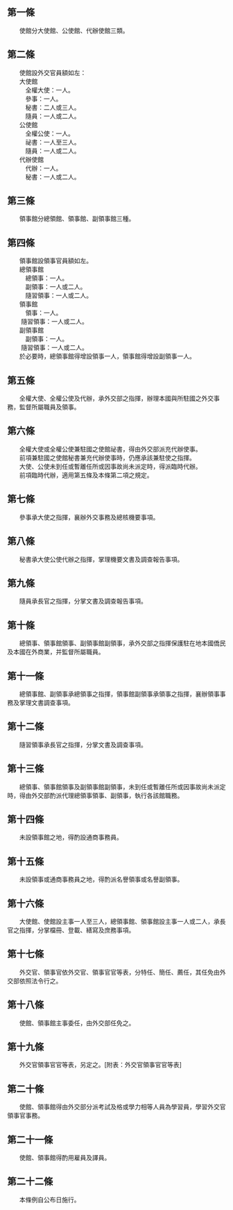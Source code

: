 第一條 
-------
　　使館分大使館、公使館、代辦使館三類。  


第二條 
-------
　　使館設外交官員額如左：  
　　大使館  
　　　全權大使：一人。  
　　　參事：一人。  
　　　秘書：二人或三人。  
　　　隨員：一人或二人。  
　　公使館  
　　　全權公使：一人。  
　　　祕書：一人至三人。  
　　　隨員：一人或二人。  
　　代辦使館  
　　　代辦：一人。  
　　　秘書：一人或二人。  


第三條 
-------
　　領事館分總領館、領事館、副領事館三種。  


第四條 
-------
　　領事館設領事官員額如左。  
　　總領事館  
　　　總領事：一人。  
　　　副領事：一人或二人。  
　　　隨習領事：一人或二人。  
　　領事館  
　　　領事：一人。  
　　  隨習領事：一人或二人。  
　　副領事館  
　　　副領事：一人。  
　　  隨習領事：一人或二人。  
　　於必要時，總領事館得增設領事一人，領事館得增設副領事一人。  


第五條 
-------
　　全權大使、全權公使及代辦，承外交部之指揮，辦理本國與所駐國之外交事務，監督所屬職員及領事。  


第六條 
-------
　　全權大使或全權公使兼駐國之使館祕書，得由外交部派充代辦使事。  
　　前項兼駐國之使館秘書兼充代辦使事時，仍應承該兼駐使之指揮。  
　　大使、公使未到任或暫離任所或因事故尚未派定時，得派臨時代辦。  
　　前項臨時代辦，適用第五條及本條第二項之規定。  


第七條 
-------
　　參事承大使之指揮，襄辦外交事務及總核機要事項。  


第八條 
-------
　　秘書承大使公使代辦之指揮，掌理機要文書及調查報告事項。  


第九條 
-------
　　隨員承長官之指揮，分掌文書及調查報告事項。  


第十條 
-------
　　總領事、領事館領事、副領事館副領事，承外交部之指揮保護駐在地本國僑民及本國在外商業，并監督所屬職員。  


第十一條 
---------
　　總領事館、副領事承總領事之指揮，領事館副領事承領事之指揮，襄辦領事事務及掌理文書調查事項。  


第十二條 
---------
　　隨習領事承長官之指揮，分掌文書及調查事項。  


第十三條 
---------
　　總領事、領事館領事及副領事館副領事，未到任或暫離任所或因事故尚未派定時，得由外交部酌派代理總領事領事、副領事，執行各該館職務。  


第十四條 
---------
　　未設領事館之地，得酌設通商事務員。  


第十五條 
---------
　　未設領事或通商事務員之地，得酌派名譽領事或名譽副領事。  


第十六條 
---------
　　大使館、使館設主事一人至三人，總領事館、領事館設主事一人或二人，承長官之指揮，分掌檔冊、登載、繕寫及庶務事項。  


第十七條 
---------
　　外交官、領事官依外交官、領事官官等表，分特任、簡任、薦任，其任免由外交部依照法令行之。  


第十八條 
---------
　　使館、領事館主事委任，由外交部任免之。  


第十九條 
---------
　　外交官領事官官等表，另定之。[附表：外交官領事官官等表]  


第二十條 
---------
　　使館、領事館得由外交部分派考試及格或學力相等人員為學習員，學習外交官領事官事務。  


第二十一條 
-----------
　　使館、領事館得酌用雇員及譯員。  


第二十二條 
-----------
　　本條例自公布日施行。
